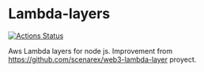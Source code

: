 # Lambda-layers

[![Actions Status](https://github.com/AlejoLovallo/Lamba-layers/.github/workflows/Mongo%20trial/badge.svg)](https://github.com/AlejoLovallo/Lambda-layers/Mongo%20trial/actions)



Aws Lambda layers for node js. Improvement from https://github.com/scenarex/web3-lambda-layer proyect.
